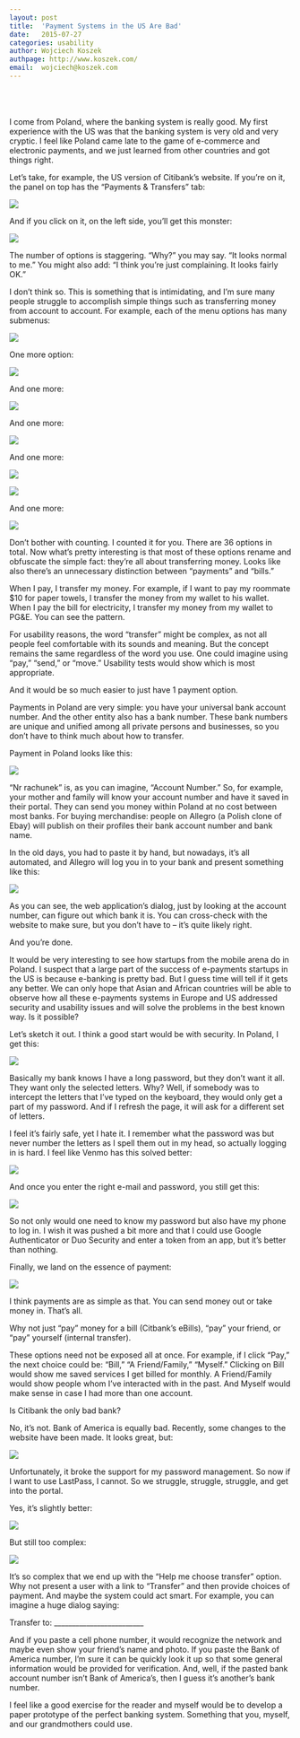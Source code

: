 ```yaml
---
layout: post
title:  'Payment Systems in the US Are Bad'
date:   2015-07-27
categories: usability
author: Wojciech Koszek
authpage: http://www.koszek.com/
email:	wojciech@koszek.com
---
```



<br>
<br>
<br>
I come from Poland, where the banking system is really good. My first
experience with the US was that the banking system is very old and very
cryptic. I feel like Poland came late to the game of e-commerce and
electronic payments, and we just learned from other countries and got
things right.

Let’s take, for example, the US version of Citibank’s website. If you’re
on it, the panel on top has the “Payments & Transfers” tab:

![](/images/2015-07-27-usability_payments/image18.png)

And if you click on it, on the left side, you’ll get this monster:

![](/images/2015-07-27-usability_payments/image16.png)

The number of options is staggering. “Why?” you may say. “It looks
normal to me.” You might also add: “I think you’re just complaining. It
looks fairly OK.”

I don’t think so. This is something that is intimidating, and I’m sure
many people struggle to accomplish simple things such as transferring
money from account to account. For example, each of the menu options has
many submenus:

![](/images/2015-07-27-usability_payments/image10.png)

One more option:

![](/images/2015-07-27-usability_payments/image12.png)

And one more:

![](/images/2015-07-27-usability_payments/image11.png)

And one more:

![](/images/2015-07-27-usability_payments/image27.png)

And one more:

![](/images/2015-07-27-usability_payments/image28.png)

![](/images/2015-07-27-usability_payments/image22.png)

And one more:

![](/images/2015-07-27-usability_payments/image33.png)

Don’t bother with counting. I counted it for you. There are 36 options
in total. Now what’s pretty interesting is that most of these options
rename and obfuscate the simple fact: they’re all about transferring
money. Looks like also there’s an unnecessary distinction between
“payments” and “bills.”

When I pay, I transfer my money. For example, if I want to pay my
roommate \$10 for paper towels, I transfer the money from my wallet to
his wallet. When I pay the bill for electricity, I transfer my money
from my wallet to PG&E. You can see the pattern.

For usability reasons, the word “transfer” might be complex, as not all
people feel comfortable with its sounds and meaning. But the concept
remains the same regardless of the word you use. One could imagine using
“pay,” “send,” or “move.” Usability tests would show which is most
appropriate.

And it would be so much easier to just have 1 payment option.

Payments in Poland are very simple: you have your universal bank account
number. And the other entity also has a bank number. These bank numbers
are unique and unified among all private persons and businesses, so you
don’t have to think much about how to transfer.

Payment in Poland looks like this:

![](/images/2015-07-27-usability_payments/image15.png)

“Nr rachunek” is, as you can imagine, “Account Number.” So, for example,
your mother and family will know your account number and have it saved
in their portal. They can send you money within Poland at no cost
between most banks. For buying merchandise: people on Allegro (a Polish
clone of Ebay) will publish on their profiles their bank account number
and bank name.

In the old days, you had to paste it by hand, but nowadays, it’s all
automated, and Allegro will log you in to your bank and present
something like this:

![](/images/2015-07-27-usability_payments/image23.png)

As you can see, the web application’s dialog, just by looking at the
account number, can figure out which bank it is. You can cross-check
with the website to make sure, but you don’t have to – it’s quite likely
right.

And you’re done.

It would be very interesting to see how startups from the mobile arena
do in Poland. I suspect that a large part of the success of e-payments
startups in the US is because e-banking is pretty bad. But I guess time
will tell if it gets any better. We can only hope that Asian and African
countries will be able to observe how all these e-payments systems in
Europe and US addressed security and usability issues and will solve the
problems in the best known way. Is it possible?

Let’s sketch it out. I think a good start would be with security. In
Poland, I get this:

![](/images/2015-07-27-usability_payments/image09.png)

Basically my bank knows I have a long password, but they don’t want it
all. They want only the selected letters. Why? Well, if somebody was to
intercept the letters that I’ve typed on the keyboard, they would only
get a part of my password. And if I refresh the page, it will ask for a
different set of letters.

I feel it’s fairly safe, yet I hate it. I remember what the password was
but never number the letters as I spell them out in my head, so actually
logging in is hard. I feel like Venmo has this solved better:

![](/images/2015-07-27-usability_payments/image17.png)

And once you enter the right e-mail and password, you still get this:

![](/images/2015-07-27-usability_payments/image31.png)

So not only would one need to know my password but also have my phone to
log in. I wish it was pushed a bit more and that I could use Google
Authenticator or Duo Security and enter a token from an app, but it’s
better than nothing.

Finally, we land on the essence of payment:

![](/images/2015-07-27-usability_payments/image32.png)

I think payments are as simple as that. You can send money out or take
money in. That’s all.

Why not just “pay” money for a bill (Citbank’s eBills), “pay” your
friend, or “pay” yourself (internal transfer).

These options need not be exposed all at once. For example, if I click
“Pay,” the next choice could be: “Bill,” “A Friend/Family,” “Myself.”
Clicking on Bill would show me saved services I get billed for monthly.
A Friend/Family would show people whom I’ve interacted with in the past.
And Myself would make sense in case I had more than one account.

Is Citibank the only bad bank?

No, it’s not. Bank of America is equally bad. Recently, some changes to
the website have been made. It looks great, but:

![](/images/2015-07-27-usability_payments/image06.png)

Unfortunately, it broke the support for my password management. So now
if I want to use LastPass, I cannot. So we struggle, struggle, struggle,
and get into the portal.

Yes, it’s slightly better:

![](/images/2015-07-27-usability_payments/image19.png)

But still too complex:

![](/images/2015-07-27-usability_payments/image35.png)

It’s so complex that we end up with the “Help me choose transfer”
option. Why not present a user with a link to “Transfer” and then
provide choices of payment. And maybe the system could act smart. For
example, you can imagine a huge dialog saying:

Transfer to: \_\_\_\_\_\_\_\_\_\_\_\_\_\_\_\_\_\_\_\_\_\_\_\_\_

And if you paste a cell phone number, it would recognize the network and
maybe even show your friend’s name and photo. If you paste the Bank of
America number, I’m sure it can be quickly look it up so that some
general information would be provided for verification. And, well, if
the pasted bank account number isn’t Bank of America’s, then I guess
it’s another’s bank number.

I feel like a good exercise for the reader and myself would be to
develop a paper prototype of the perfect banking system. Something that
you, myself, and our grandmothers could use.
